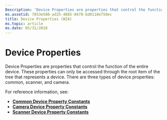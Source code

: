 ```yaml
---
Description: 'Device Properties are properties that control the function of the entire device. These properties can only be accessed through the root item of the tree that represents a device. There are three types of device properties: common, scanner, and camera.'
ms.assetid: 7853e580-ad25-4885-8478-bd0118e750ec
title: Device Properties (WIA)
ms.topic: article
ms.date: 05/31/2018
---
```


# Device Properties

Device Properties are properties that control the function of the entire device. These properties can only be accessed through the root item of the tree that represents a device. There are three types of device properties: common, scanner, and camera.

For reference information, see:

-   [**Common Device Property Constants**](-wia-wiaitempropcommondevice.md)
-   [**Camera Device Property Constants**](-wia-wiaitempropcameradevice.md)
-   [**Scanner Device Property Constants**](-wia-wiaitempropscannerdevice.md)

 

 



